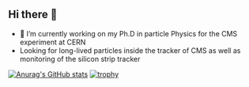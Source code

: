 ## Hi there 👋

- 🔭 I’m currently working on my Ph.D in particle Physics for the CMS experiment at CERN
- Looking for long-lived particles inside the tracker of CMS as well as monitoring of the silicon strip tracker

[![Anurag's GitHub stats](https://github-readme-stats.vercel.app/api?username=PaulVaucelle&show_icons=true&theme=cobalt)](https://github.com/anuraghazra/github-readme-stats)
[![trophy](https://github-profile-trophy.vercel.app/?username=PaulVaucelle&theme=onedark)](https://github.com/ryo-ma/github-profile-trophy)
